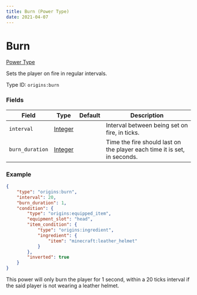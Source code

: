 ```yaml
---
title: Burn (Power Type)
date: 2021-04-07
---
```


# Burn

[Power Type](../power_types.md)

Sets the player on fire in regular intervals.

Type ID: `origins:burn`

### Fields

Field  | Type | Default | Description
-------|------|---------|-------------
`interval` | [Integer](../data_types/integer.md) |  | Interval between being set on fire, in ticks.
`burn_duration` | [Integer](../data_types/integer.md) |  | Time the fire should last on the player each time it is set, in seconds.


### Example
```json
{
    "type": "origins:burn",
    "interval": 20,
    "burn_duration": 1,
    "condition": {
        "type": "origins:equipped_item",
        "equipment_slot": "head",
        "item_condition": {
            "type": "origins:ingredient",
            "ingredient": {
                "item": "minecraft:leather_helmet"
            }
        },
        "inverted": true
    }
}
```
This power will only burn the player for 1 second, within a 20 ticks interval if the said player is not wearing a leather helmet.